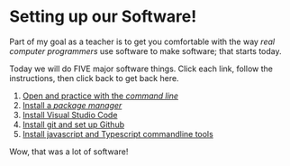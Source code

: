 # Setting up our Software!

Part of my goal as a teacher is to get you comfortable with the way *real computer programmers* use software to make software; that starts today.

Today we will do FIVE major software things. Click each link, follow the instructions, then click back to get back here.
1. [Open and practice with the *command line*](commandline.md)
2. [Install a *package manager*](packagemanager.md)
3. [Install Visual Studio Code](visualstudiocode.md)
4. [Install git and set up Github](gitandgithub.md)
5. [Install javascript and Typescript commandline tools](typescript_commandline.md)

Wow, that was a lot of software!

